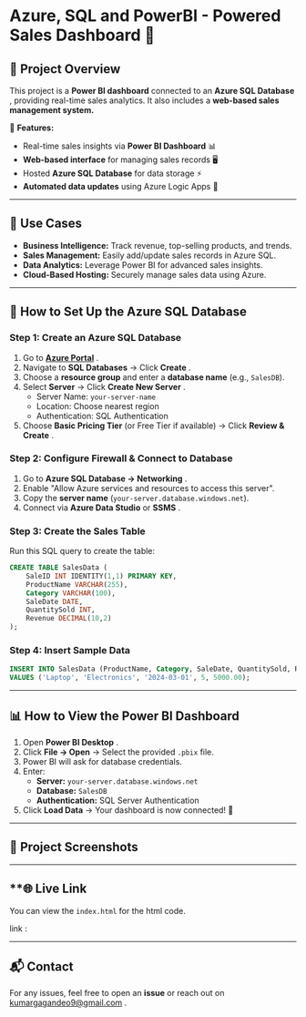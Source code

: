 
# **Azure, SQL and PowerBI - Powered Sales Dashboard** 🚀

## **📌 Project Overview**

This project is a **Power BI dashboard** connected to an  **Azure SQL Database** , providing real-time sales analytics. It also includes a **web-based sales management system.**

🔹 **Features:**

* Real-time sales insights via **Power BI Dashboard** 📊
* **Web-based interface** for managing sales records 🖥️
* Hosted **Azure SQL Database** for data storage ⚡
* **Automated data updates** using Azure Logic Apps 🔄

---

## **🎯 Use Cases**

* **Business Intelligence:** Track revenue, top-selling products, and trends.
* **Sales Management:** Easily add/update sales records in Azure SQL.
* **Data Analytics:** Leverage Power BI for advanced sales insights.
* **Cloud-Based Hosting:** Securely manage sales data using Azure.

---

## **🔧 How to Set Up the Azure SQL Database**

### **Step 1: Create an Azure SQL Database**

1. Go to  **[Azure Portal](https://portal.azure.com/)** .
2. Navigate to **SQL Databases** → Click  **Create** .
3. Choose a **resource group** and enter a **database name** (e.g., `SalesDB`).
4. Select **Server** → Click  **Create New Server** .
   * Server Name: `your-server-name`
   * Location: Choose nearest region
   * Authentication: SQL Authentication
5. Choose **Basic Pricing Tier** (or Free Tier if available) → Click  **Review & Create** .

### **Step 2: Configure Firewall & Connect to Database**

1. Go to  **Azure SQL Database → Networking** .
2. Enable "Allow Azure services and resources to access this server".
3. Copy the **server name** (`your-server.database.windows.net`).
4. Connect via **Azure Data Studio** or  **SSMS** .

### **Step 3: Create the Sales Table**

Run this SQL query to create the table:

```sql
CREATE TABLE SalesData (
    SaleID INT IDENTITY(1,1) PRIMARY KEY,
    ProductName VARCHAR(255),
    Category VARCHAR(100),
    SaleDate DATE,
    QuantitySold INT,
    Revenue DECIMAL(10,2)
);
```

### **Step 4: Insert Sample Data**

```sql
INSERT INTO SalesData (ProductName, Category, SaleDate, QuantitySold, Revenue)
VALUES ('Laptop', 'Electronics', '2024-03-01', 5, 5000.00);
```

---

## **📊 How to View the Power BI Dashboard**

1. Open  **Power BI Desktop** .
2. Click **File → Open** → Select the provided `.pbix` file.
3. Power BI will ask for database credentials.
4. Enter:
   * **Server:** `your-server.database.windows.net`
   * **Database:** `SalesDB`
   * **Authentication:** SQL Server Authentication
5. Click **Load Data** → Your dashboard is now connected! 🚀

---

## **📸 Project Screenshots**


---

## **🌐 Live Link

You can view the `index.html` for the html code.

link : 

---

## **📬 Contact**

For any issues, feel free to open an **issue** or reach out on [kumargagandeo9@gmail.com](mailto:kumargagandeo9@gmail.com "Mail") .
